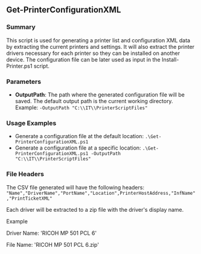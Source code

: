 ## Get-PrinterConfigurationXML

### Summary
This script is used for generating a printer list and configuration XML data by extracting the current printers and settings. It will also extract the printer drivers necessary for each printer so they can be installed on another device. The configuration file can be later used as input in the Install-Printer.ps1 script.

### Parameters

- **OutputPath**: The path where the generated configuration file will be saved. The default output path is the current working directory. Example: `-OutputPath "C:\\IT\\PrinterScriptFiles"`

### Usage Examples

- Generate a configuration file at the default location: `.\Get-PrinterConfigurationXML.ps1`
- Generate a configuration file at a specific location: `.\Get-PrinterConfigurationXML.ps1 -OutputPath "C:\\IT\\PrinterScriptFiles"`

### File Headers
The CSV file generated will have the following headers:
` "Name","DriverName","PortName","Location",PrinterHostAddress,"InfName","PrintTicketXML" `

Each driver will be extracted to a zip file with the driver's display name.

Example 

Driver Name: 'RICOH MP 501 PCL 6'

File Name: 'RICOH MP 501 PCL 6.zip'
